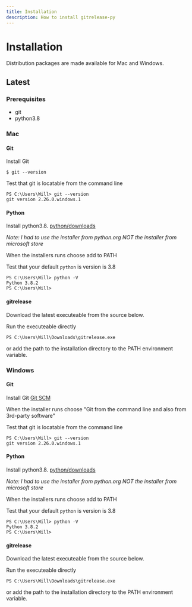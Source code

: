 ```yaml
---
title: Installation
description: How to install gitrelease-py
---
```


# Installation
Distribution packages are made available for Mac and Windows.

## Latest

### Prerequisites
* git
* python3.8

### Mac
#### Git
Install Git
```
$ git --version
```

Test that git is locatable from the command line
```
PS C:\Users\Will> git --version
git version 2.26.0.windows.1
```
#### Python
Install python3.8. [python/downloads](https://www.python.org/downloads/)

*Note: I had to use the installer from python.org NOT the installer from microsoft store*

When the installers runs choose add to PATH 

Test that your default `python` is version is 3.8
```
PS C:\Users\Will> python -V
Python 3.8.2
PS C:\Users\Will>
```

#### gitrelease
Download the latest executeable from the source below.

Run the executeable directly
 
 `PS C:\Users\Will\Downloads\gitrelease.exe`
 
 or add the path to the installation directory to the PATH environment variable.
 
### Windows
#### Git
Install Git [Git SCM](https://git-scm.com/download/)

When the installer runs choose "Git from the command line and also from 3rd-party software"

Test that git is locatable from the command line
```
PS C:\Users\Will> git --version
git version 2.26.0.windows.1
```
#### Python
Install python3.8. [python/downloads](https://www.python.org/downloads/)

*Note: I had to use the installer from python.org NOT the installer from microsoft store*

When the installers runs choose add to PATH 

Test that your default `python` is version is 3.8
```
PS C:\Users\Will> python -V
Python 3.8.2
PS C:\Users\Will>
```

#### gitrelease
Download the latest executeable from the source below.

Run the executeable directly
 
 `PS C:\Users\Will\Downloads\gitrelease.exe`
 
 or add the path to the installation directory to the PATH environment variable.